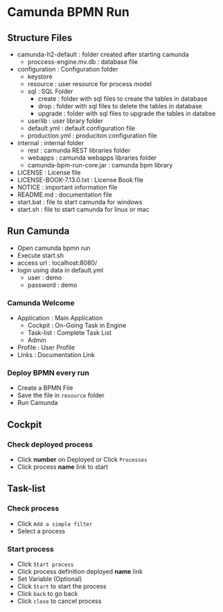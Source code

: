 # Camunda BPMN Run

## Structure Files
- camunda-h2-default : folder created after starting camunda
    - proccess-engine.mv.db : database file
- configuration : Configuration folder
    - keystore
    - resource : user resource for process model
    - sql : SQL Folder
        - create : folder with sql files to create the tables in database
        - drop : folder with sql files to delete the tables in database
        - upgrade : folder with sql files to upgrade the tables in databse
    - userlib : user library folder
    - default.yml : default configuration file
    - production.yml : produciton configuration file
- internal : internal folder
    - rest : camunda REST libraries folder
    - webapps : camunda webapps libraries folder
    - camunda-bpm-run-core.jar : camunda bpm library
- LICENSE : License file
- LICENSE-BOOK-7.13.0.txt : License Book file
- NOTICE : important information file
- README.md : documentation file
- start.bat : file to start camunda for windows
- start.sh : file to start camunda for linux or mac

## Run Camunda
- Open camunda bpmn run
- Execute start.sh
- access url : localhost:8080/
- login using data in default.yml
    - user : demo
    - password : demo

### Camunda Welcome
- Application : Main Application
    - Cockpit : On-Going Task in Engine
    - Task-list : Complete Task List
    - Admin
- Profile : User Profile
- Links : Documentation Link

### Deploy BPMN every run
- Create a BPMN File
- Save the file in `resource` folder
- Run Camunda

## Cockpit

### Check deployed process
- Click **number** on Deployed or Click `Processes`
- Click process **name** link to start

## Task-list

### Check process
- Click `Add a simple filter`
- Select a process

### Start process
- Click `Start process`
- Click process definition deployed **name** link
- Set Variable (Optional)
- Click `Start` to start the process
- Click `back` to go back
- Click `close` to cancel process

